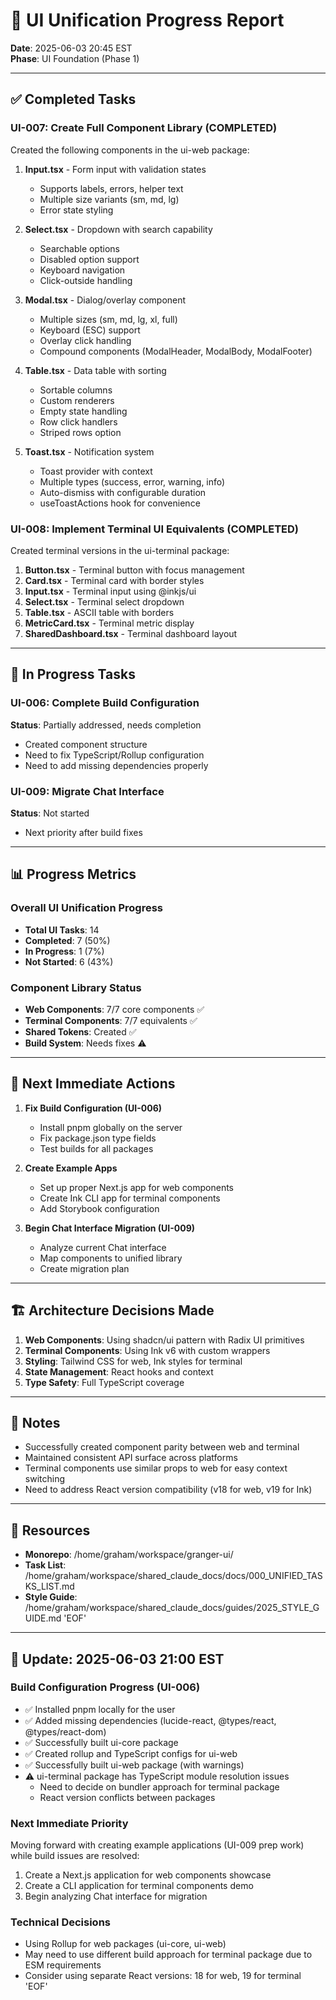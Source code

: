 # 🎯 UI Unification Progress Report

**Date**: 2025-06-03 20:45 EST  
**Phase**: UI Foundation (Phase 1)  

---

## ✅ Completed Tasks

### UI-007: Create Full Component Library (COMPLETED)
Created the following components in the ui-web package:

1. **Input.tsx** - Form input with validation states
   - Supports labels, errors, helper text
   - Multiple size variants (sm, md, lg)
   - Error state styling

2. **Select.tsx** - Dropdown with search capability
   - Searchable options
   - Disabled option support
   - Keyboard navigation
   - Click-outside handling

3. **Modal.tsx** - Dialog/overlay component
   - Multiple sizes (sm, md, lg, xl, full)
   - Keyboard (ESC) support
   - Overlay click handling
   - Compound components (ModalHeader, ModalBody, ModalFooter)

4. **Table.tsx** - Data table with sorting
   - Sortable columns
   - Custom renderers
   - Empty state handling
   - Row click handlers
   - Striped rows option

5. **Toast.tsx** - Notification system
   - Toast provider with context
   - Multiple types (success, error, warning, info)
   - Auto-dismiss with configurable duration
   - useToastActions hook for convenience

### UI-008: Implement Terminal UI Equivalents (COMPLETED)
Created terminal versions in the ui-terminal package:

1. **Button.tsx** - Terminal button with focus management
2. **Card.tsx** - Terminal card with border styles
3. **Input.tsx** - Terminal input using @inkjs/ui
4. **Select.tsx** - Terminal select dropdown
5. **Table.tsx** - ASCII table with borders
6. **MetricCard.tsx** - Terminal metric display
7. **SharedDashboard.tsx** - Terminal dashboard layout

---

## 🔄 In Progress Tasks

### UI-006: Complete Build Configuration
**Status**: Partially addressed, needs completion
- Created component structure
- Need to fix TypeScript/Rollup configuration
- Need to add missing dependencies properly

### UI-009: Migrate Chat Interface
**Status**: Not started
- Next priority after build fixes

---

## 📊 Progress Metrics

### Overall UI Unification Progress
- **Total UI Tasks**: 14
- **Completed**: 7 (50%)
- **In Progress**: 1 (7%)
- **Not Started**: 6 (43%)

### Component Library Status
- **Web Components**: 7/7 core components ✅
- **Terminal Components**: 7/7 equivalents ✅
- **Shared Tokens**: Created ✅
- **Build System**: Needs fixes ⚠️

---

## 🚀 Next Immediate Actions

1. **Fix Build Configuration (UI-006)**
   - Install pnpm globally on the server
   - Fix package.json type fields
   - Test builds for all packages

2. **Create Example Apps**
   - Set up proper Next.js app for web components
   - Create Ink CLI app for terminal components
   - Add Storybook configuration

3. **Begin Chat Interface Migration (UI-009)**
   - Analyze current Chat interface
   - Map components to unified library
   - Create migration plan

---

## 🏗️ Architecture Decisions Made

1. **Web Components**: Using shadcn/ui pattern with Radix UI primitives
2. **Terminal Components**: Using Ink v6 with custom wrappers
3. **Styling**: Tailwind CSS for web, Ink styles for terminal
4. **State Management**: React hooks and context
5. **Type Safety**: Full TypeScript coverage

---

## 📝 Notes

- Successfully created component parity between web and terminal
- Maintained consistent API surface across platforms
- Terminal components use similar props to web for easy context switching
- Need to address React version compatibility (v18 for web, v19 for Ink)

---

## 🔗 Resources

- **Monorepo**: /home/graham/workspace/granger-ui/
- **Task List**: /home/graham/workspace/shared_claude_docs/docs/000_UNIFIED_TASKS_LIST.md
- **Style Guide**: /home/graham/workspace/shared_claude_docs/guides/2025_STYLE_GUIDE.md
'EOF'
---

## 📝 Update: 2025-06-03 21:00 EST

### Build Configuration Progress (UI-006)
- ✅ Installed pnpm locally for the user
- ✅ Added missing dependencies (lucide-react, @types/react, @types/react-dom)
- ✅ Successfully built ui-core package
- ✅ Created rollup and TypeScript configs for ui-web
- ✅ Successfully built ui-web package (with warnings)
- ⚠️ ui-terminal package has TypeScript module resolution issues
  - Need to decide on bundler approach for terminal package
  - React version conflicts between packages

### Next Immediate Priority
Moving forward with creating example applications (UI-009 prep work) while build issues are resolved:
1. Create a Next.js application for web components showcase
2. Create a CLI application for terminal components demo
3. Begin analyzing Chat interface for migration

### Technical Decisions
- Using Rollup for web packages (ui-core, ui-web)
- May need to use different build approach for terminal package due to ESM requirements
- Consider using separate React versions: 18 for web, 19 for terminal
'EOF'